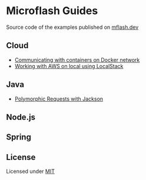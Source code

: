 # Microflash Guides

Source code of the examples published on [mflash.dev](https://mflash.dev)

## Cloud
- [Communicating with containers on Docker network](./cloud/communicating-with-containers-on-docker-network/)
- [Working with AWS on local using LocalStack](./cloud/localstack-introduction/)

## Java
- [Polymorphic Requests with Jackson](./java/jackson-polymorphic-requests/)

## Node.js

## Spring

## License

Licensed under [MIT](./LICENSE.md)
